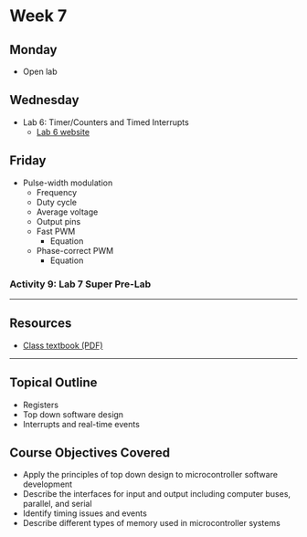 # Week 7

## Monday
- Open lab

## Wednesday
- Lab 6: Timer/Counters and Timed Interrupts
  - [Lab 6 website](https://doctor-pasquale.com/microcontrollers-lab-6/)

## Friday
- Pulse-width modulation
  - Frequency
  - Duty cycle
  - Average voltage
  - Output pins
  - Fast PWM
    - Equation
  - Phase-correct PWM
    - Equation

### Activity 9: Lab 7 Super Pre-Lab

---

## Resources
- [Class textbook (PDF)](https://doctor-pasquale.com/wp-content/uploads/2021/02/The-Yellow-Book.pdf)

---

## Topical Outline
- Registers
- Top down software design
- Interrupts and real-time events

## Course Objectives Covered
- Apply the principles of top down design to microcontroller software development
- Describe the interfaces for input and output including computer buses, parallel, and serial
- Identify timing issues and events
- Describe different types of memory used in microcontroller systems
